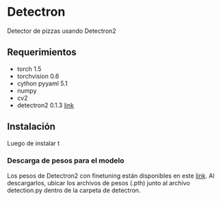 # Detectron
Detector de pizzas usando Detectron2

## Requerimientos
* torch 1.5
* torchvision 0.6
* cython pyyaml 5.1
* numpy
* cv2
* detectron2 0.1.3 [link](https://dl.fbaipublicfiles.com/detectron2/wheels/cu101/index.html)

## Instalación
Luego de instalar t

### Descarga de pesos para el modelo
Los pesos de Detectron2 con finetuning están disponibles en este [link](https://drive.google.com/drive/folders/12y5mC8F6Q7oyXQG9ZJidchDk0GVx2rU-?usp=sharing
). Al descargarlos, ubicar los archivos de pesos (.pth) junto al archivo detection.py dentro de la carpeta de detectron. 
